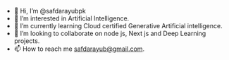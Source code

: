 - 👋 Hi, I’m @safdarayubpk
- 👀 I’m interested in Artificial Intelligence.
- 🌱 I’m currently learning Cloud certified Generative Artificial intelligence.
- 💞️ I’m looking to collaborate on node js, Next js and Deep Learning projects.
- 📫 How to reach me safdarayub@gmail.com.

<!---
safdarayubpk/safdarayubpk is a ✨ special ✨ repository because its `README.md` (this file) appears on your GitHub profile.
You can click the Preview link to take a look at your changes.
--->
